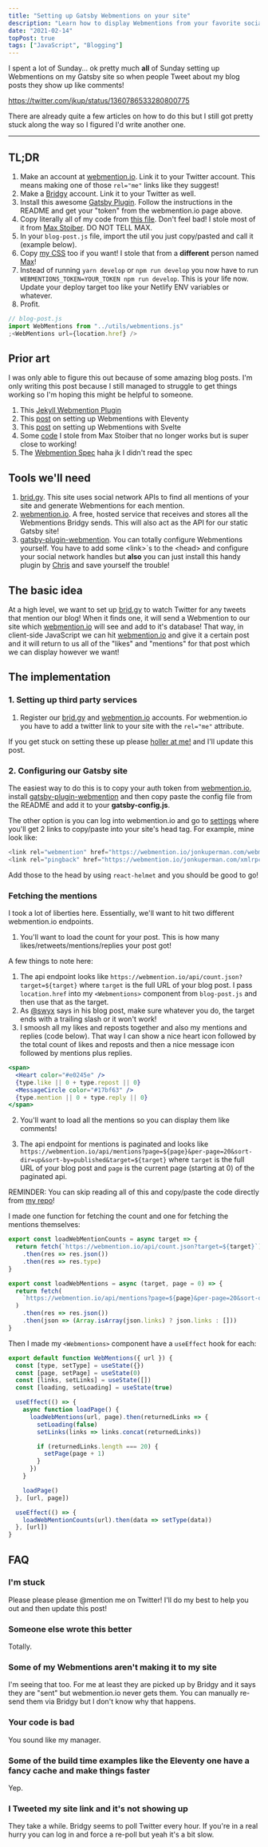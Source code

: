 ```yaml
---
title: "Setting up Gatsby Webmentions on your site"
description: "Learn how to display Webmentions from your favorite social networks on your Gatsby site"
date: "2021-02-14"
topPost: true
tags: ["JavaScript", "Blogging"]
---
```


I spent a lot of Sunday... ok pretty much **all** of Sunday setting up Webmentions on my Gatsby site so when people Tweet about my blog posts they show up like comments!

https://twitter.com/jkup/status/1360786533280800775

There are already quite a few articles on how to do this but I still got pretty stuck along the way so I figured I'd write another one.

---

## TL;DR

1. Make an account at <a href="https://webmention.io/">webmention.io</a>. Link it to your Twitter account. This means making one of those `rel="me"` links like they suggest!
1. Make a <a href="https://brid.gy/">Bridgy</a> account. Link it to your Twitter as well.
1. Install this awesome <a href="https://github.com/ChristopherBiscardi/gatsby-plugin-webmention">Gatsby Plugin</a>. Follow the instructions in the README and get your "token" from the webmention.io page above.
1. Copy literally all of my code from <a href="https://github.com/jkup/jonkuperman.com/blob/a3b7417af6b3db4197eba3d85efc6c381327b9f0/src/utils/webmentions.js">this file</a>. Don't feel bad! I stole most of it from <a href="https://twitter.com/mxstbr">Max Stoiber</a>. DO NOT TELL MAX.
1. In your `blog-post.js` file, import the util you just copy/pasted and call it (example below).
1. Copy <a href="https://github.com/jkup/jonkuperman.com/blob/a3b7417af6b3db4197eba3d85efc6c381327b9f0/src/components/global.css#L446">my CSS</a> too if you want! I stole that from a **different** person named <a href="https://twitter.com/mxbck">Max</a>!
1. Instead of running `yarn develop` or `npm run develop` you now have to run `WEBMENTIONS_TOKEN=YOUR_TOKEN npm run develop`. This is your life now. Update your deploy target too like your Netlify ENV variables or whatever.
1. Profit.

```javascript
// blog-post.js
import WebMentions from "../utils/webmentions.js"
;<WebMentions url={location.href} />
```

## Prior art

I was only able to figure this out because of some amazing blog posts. I'm only writing this post because I still managed to struggle to get things working so I'm hoping this might be helpful to someone.

1. This <a href="https://github.com/aarongustafson/jekyll-webmention_io">Jekyll Webmention Plugin</a>
1. This <a href="https://mxb.dev/blog/using-webmentions-on-static-sites/">post</a> on setting up Webmentions with Eleventy
1. This <a href="https://www.swyx.io/clientside-webmentions/">post</a> on setting up Webmentions with Svelte
1. Some <a href="https://github.com/mxstbr/mxstbr.com/blob/49aceb93a43d1e87736f204f26c07e203cb2a0e1/components/WebMentions/WebMentionCounts.js">code</a> I stole from Max Stoiber that no longer works but is super close to working!
1. The <a href="https://www.w3.org/TR/webmention/">Webmention Spec</a> haha jk I didn't read the spec

## Tools we'll need

1. <a href="https://brid.gy/">brid.gy</a>. This site uses social network APIs to find all mentions of your site and generate Webmentions for each mention.
1. <a href="https://webmention.io/">webmention.io</a>. A free, hosted service that receives and stores all the Webmentions Bridgy sends. This will also act as the API for our static Gatsby site!
1. <a href="https://github.com/ChristopherBiscardi/gatsby-plugin-webmention">gatsby-plugin-webmention</a>. You can totally configure Webmentions yourself. You have to add some &lt;link>`s to the &lt;head> and configure your social network handles but **also** you can just install this handy plugin by <a href="https://twitter.com/chrisbiscardi">Chris</a> and save yourself the trouble!

## The basic idea

At a high level, we want to set up <a href="https://brid.gy/">brid.gy</a> to watch Twitter for any tweets that mention our blog! When it finds one, it will send a Webmention to our site which <a href="https://webmention.io/">webmention.io</a> will see and add to it's database! That way, in client-side JavaScript we can hit <a href="https://webmention.io/">webmention.io</a> and give it a certain post and it will return to us all of the "likes" and "mentions" for that post which we can display however we want!

## The implementation

### 1. Setting up third party services

1. Register our <a href="https://brid.gy/">brid.gy</a> and <a href="https://webmention.io/">webmention.io</a> accounts. For webmention.io you have to add a twitter link to your site with the `rel="me"` attribute.

If you get stuck on setting these up please <a href="https://twitter.com/intent/tweet/?text=@jkup%20how%20could%20you">holler at me!</a> and I'll update this post.

### 2. Configuring our Gatsby site

The easiest way to do this is to copy your auth token from <a href="https://webmention.io/">webmention.io</a>, install <a href="https://github.com/ChristopherBiscardi/gatsby-plugin-webmention">gatsby-plugin-webmention</a> and then copy paste the config file from the README and add it to your **gatsby-config.js**.

The other option is you can log into webmention.io and go to <a href="https://webmention.io/settings">settings</a> where you'll get 2 links to copy/paste into your site's head tag. For example, mine look like:

```javascript
<link rel="webmention" href="https://webmention.io/jonkuperman.com/webmention" />
<link rel="pingback" href="https://webmention.io/jonkuperman.com/xmlrpc" />
```

Add those to the head by using `react-helmet` and you should be good to go!

### Fetching the mentions

I took a lot of liberties here. Essentially, we'll want to hit two different webmention.io endpoints.

1. You'll want to load the count for your post. This is how many likes/retweets/mentions/replies your post got!

A few things to note here:

1. The api endpoint looks like `https://webmention.io/api/count.json?target=${target}` where `target` is the full URL of your blog post. I pass `location.href` into my `<Webmentions>` component from `blog-post.js` and then use that as the target.
1. As <a href="https://twitter.com/swyx">@swyx</a> says in his blog post, make sure whatever you do, the target ends with a trailing slash or it won't work!
1. I smoosh all my likes and reposts together and also my mentions and replies (code below). That way I can show a nice heart icon followed by the total count of likes and reposts and then a nice message icon followed by mentions plus replies.

```jsx
<span>
  <Heart color="#e0245e" />
  {type.like || 0 + type.repost || 0}
  <MessageCircle color="#17bf63" />
  {type.mention || 0 + type.reply || 0}
</span>
```

2. You'll want to load all the mentions so you can display them like comments!

1. The api endpoint for mentions is paginated and looks like `https://webmention.io/api/mentions?page=${page}&per-page=20&sort-dir=up&sort-by=published&target=${target}` where `target` is the full URL of your blog post and `page` is the current page (starting at 0) of the paginated api.

REMINDER: You can skip reading all of this and copy/paste the code directly from <a href="https://github.com/jkup/jonkuperman.com/blob/a3b7417af6b3db4197eba3d85efc6c381327b9f0/src/utils/webmentions.js">my repo</a>!

I made one function for fetching the count and one for fetching the mentions themselves:

```javascript
export const loadWebMentionCounts = async target => {
  return fetch(`https://webmention.io/api/count.json?target=${target}`)
    .then(res => res.json())
    .then(res => res.type)
}

export const loadWebMentions = async (target, page = 0) => {
  return fetch(
    `https://webmention.io/api/mentions?page=${page}&per-page=20&sort-dir=up&sort-by=published&target=${target}`
  )
    .then(res => res.json())
    .then(json => (Array.isArray(json.links) ? json.links : []))
}
```

Then I made my `<Webmentions>` component have a `useEffect` hook for each:

```javascript
export default function WebMentions({ url }) {
  const [type, setType] = useState({})
  const [page, setPage] = useState(0)
  const [links, setLinks] = useState([])
  const [loading, setLoading] = useState(true)

  useEffect(() => {
    async function loadPage() {
      loadWebMentions(url, page).then(returnedLinks => {
        setLoading(false)
        setLinks(links => links.concat(returnedLinks))

        if (returnedLinks.length === 20) {
          setPage(page + 1)
        }
      })
    }

    loadPage()
  }, [url, page])

  useEffect(() => {
    loadWebMentionCounts(url).then(data => setType(data))
  }, [url])
}
```

## FAQ

### I'm stuck

Please please please @mention me on Twitter! I'll do my best to help you out and then update this post!

### Someone else wrote this better

Totally.

### Some of my Webmentions aren't making it to my site

I'm seeing that too. For me at least they are picked up by Bridgy and it says they are "sent" but webmention.io never gets them. You can manually re-send them via Bridgy but I don't know why that happens.

### Your code is bad

You sound like my manager.

### Some of the build time examples like the Eleventy one have a fancy cache and make things faster

Yep.

### I Tweeted my site link and it's not showing up

They take a while. Bridgy seems to poll Twitter every hour. If you're in a real hurry you can log in and force a re-poll but yeah it's a bit slow.
